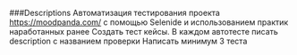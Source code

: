 ###Descriptions
Автоматизация тестирования проекта https://moodpanda.com/ с помощью Selenide и использованием практик наработанных ранее
Создать тест кейсы.
В каждом автотесте писать description с названием проверки
Написать минимум 3 теста